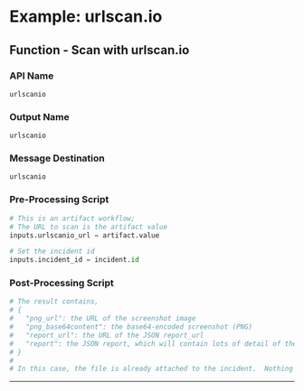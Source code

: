 <!--
    DO NOT MANUALLY EDIT THIS FILE
    THIS FILE IS AUTOMATICALLY GENERATED WITH resilient-sdk codegen
    Generated with resilient-sdk v51.0.5.0.1475
-->

# Example: urlscan.io

## Function - Scan with urlscan.io

### API Name
`urlscanio`

### Output Name
`urlscanio`

### Message Destination
`urlscanio`

### Pre-Processing Script
```python
# This is an artifact workflow; 
# The URL to scan is the artifact value
inputs.urlscanio_url = artifact.value

# Set the incident id
inputs.incident_id = incident.id
```

### Post-Processing Script
```python
# The result contains,
# {
#   "png_url": the URL of the screenshot image
#   "png_base64content": the base64-encoded screenshot (PNG)
#   "report_url": the URL of the JSON report_url
#   "report": the JSON report, which will contain lots of detail of the page analysis (see urlscan.io for details).
# }
#
# In this case, the file is already attached to the incident.  Nothing to do here.
```

---

